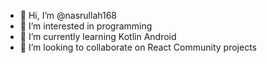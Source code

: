 - 👋 Hi, I’m @nasrullah168
- 👀 I’m interested in programming
- 🌱 I’m currently learning Kotlin Android
- 💞️ I’m looking to collaborate on React Community projects

<!---
nasrullah168/nasrullah168 is a ✨ special ✨ repository because its `README.md` (this file) appears on your GitHub profile.
You can click the Preview link to take a look at your changes.
--->
